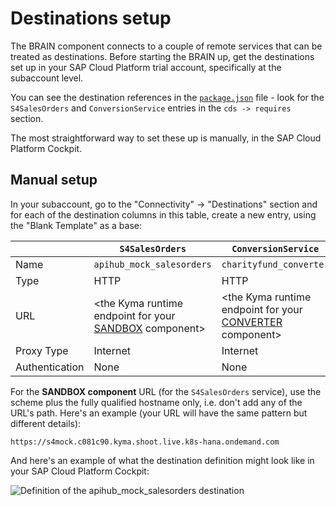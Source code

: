 # Destinations setup

The BRAIN component connects to a couple of remote services that can be treated as destinations. Before starting the BRAIN up, get the destinations set up in your SAP Cloud Platform trial account, specifically at the subaccount level.

You can see the destination references in the [`package.json`](package.json) file - look for the `S4SalesOrders` and `ConversionService` entries in the `cds -> requires` section.

The most straightforward way to set these up is manually, in the SAP Cloud Platform Cockpit.

## Manual setup

In your subaccount, go to the "Connectivity" -> "Destinations" section and for each of the destination columns in this table, create a new entry, using the "Blank Template" as a base:

||`S4SalesOrders`|`ConversionService`|
|-|-|-|
|Name|`apihub_mock_salesorders`|`charityfund_converter`|
|Type|HTTP|HTTP|
|URL|<the Kyma runtime endpoint for your [SANDBOX](../../s4hana/sandbox) component>|<the Kyma runtime endpoint for your [CONVERTER](../../converter) component>|
|Proxy Type|Internet|Internet|
|Authentication|None|None|

For the **SANDBOX component** URL (for the `S4SalesOrders` service), use the scheme plus the fully qualified hostname only, i.e. don't add any of the URL's path. Here's an example (your URL will have the same pattern but different details):

`https://s4mock.c081c90.kyma.shoot.live.k8s-hana.ondemand.com`

And here's an example of what the destination definition might look like in your SAP Cloud Platform Cockpit:

![Definition of the `apihub_mock_salesorders` destination](apihub_mock_salesorders.png)
